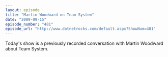 ```yaml
---
layout: episode
title: "Martin Woodward on Team System"
date: "2009-09-15"
episode_number: "481"
episode_url: "http://www.dotnetrocks.com/default.aspx?ShowNum=481"
---
```


Today's show is a previously recorded conversation with Martin Woodward about Team System.
